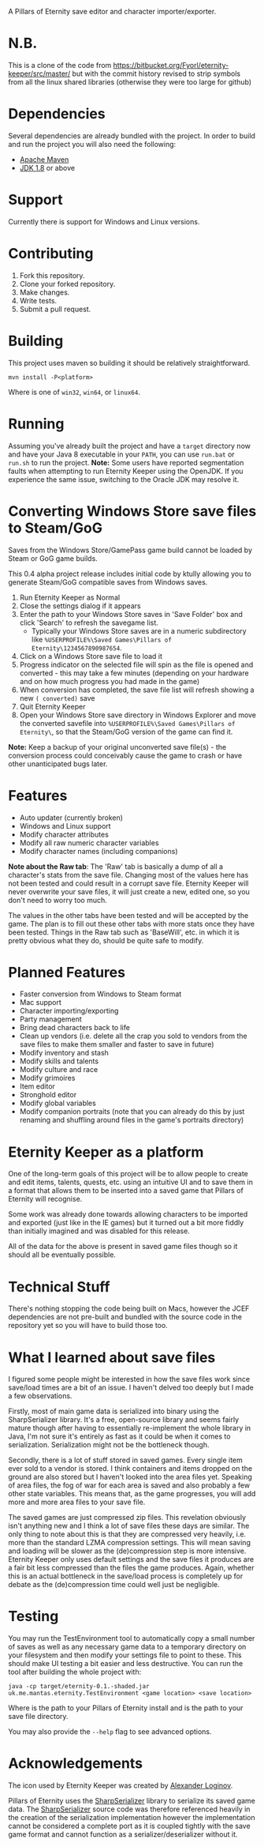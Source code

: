 A Pillars of Eternity save editor and character importer/exporter.

# N.B.
This is a clone of the code from https://bitbucket.org/Fyorl/eternity-keeper/src/master/ but with the commit history revised to strip symbols from all the linux shared libraries (otherwise they were too large for github)

# Dependencies
Several dependencies are already bundled with the project. In order to build and run the project you will also need the following:

* [Apache Maven](https://maven.apache.org/)
* [JDK 1.8](http://www.oracle.com/technetwork/java/javase/downloads/jdk8-downloads-2133151.html) or above

# Support
Currently there is support for Windows and Linux versions.

# Contributing
1. Fork this repository.
2. Clone your forked repository.
3. Make changes.
4. Write tests.
5. Submit a pull request.

# Building
This project uses maven so building it should be relatively straightforward.

	mvn install -P<platform>

Where *<platform>* is one of `win32`, `win64`, or `linux64`.

# Running
Assuming you've already built the project and have a `target` directory now and have your Java 8 executable in your `PATH`, you can use `run.bat` or `run.sh` to run the project.
**Note:** Some users have reported segmentation faults when attempting to run Eternity Keeper using the OpenJDK. If you experience the same issue, switching to the Oracle JDK may resolve it.

# Converting Windows Store save files to Steam/GoG
Saves from the Windows Store/GamePass game build cannot be loaded by Steam or GoG game builds.

This 0.4 alpha project release includes initial code by ktully allowing you to generate Steam/GoG compatible saves from Windows saves.

1. Run Eternity Keeper as Normal
1. Close the settings dialog if it appears
1. Enter the path to your Windows Store saves in 'Save Folder' box and click 'Search' to refresh the savegame list.
    * Typically your Windows Store saves are in a numeric subdirectory like `%USERPROFILE%\Saved Games\Pillars of Eternity\1234567890987654`.
1. Click on a Windows Store save file to load it
1. Progress indicator on the selected file will spin as the file is opened and converted - this may take a few minutes (depending on your hardware and on how much progress you had made in the game)
1. When conversion has completed, the save file list will refresh showing a new `( converted)` save
1. Quit Eternity Keeper
1. Open your Windows Store save directory in Windows Explorer and move the converted savefile into `%USERPROFILE%\Saved Games\Pillars of Eternity\`, so that the Steam/GoG version of the game can find it.

**Note:** Keep a backup of your original unconverted save file(s) - the conversion process could conceivably cause the game to crash or have other unanticipated bugs later.


# Features

* Auto updater (currently broken)
* Windows and Linux support
* Modify character attributes
* Modify all raw numeric character variables
* Modify character names (including companions)

**Note about the Raw tab**: The 'Raw' tab is basically a dump of all a character's stats from the save file. Changing most of the values here has not been tested and could result in a corrupt save file. Eternity Keeper will never overwrite your save files, it will just create a new, edited one, so you don't need to worry too much.

The values in the other tabs have been tested and will be accepted by the game. The plan is to fill out these other tabs with more stats once they have been tested. Things in the Raw tab such as 'BaseWill', etc. in which it is pretty obvious what they do, should be quite safe to modify.

# Planned Features
* Faster conversion from Windows to Steam format
* Mac support
* Character importing/exporting
* Party management
* Bring dead characters back to life
* Clean up vendors (i.e. delete all the crap you sold to vendors from the save files to make them smaller and faster to save in future)
* Modify inventory and stash
* Modify skills and talents
* Modify culture and race
* Modify grimoires
* Item editor
* Stronghold editor
* Modify global variables
* Modify companion portraits (note that you can already do this by just renaming and shuffling around files in the game's portraits directory)

# Eternity Keeper as a platform
One of the long-term goals of this project will be to allow people to create and edit items, talents, quests, etc. using an intuitive UI and to save them in a format that allows them to be inserted into a saved game that Pillars of Eternity will recognise.

Some work was already done towards allowing characters to be imported and exported (just like in the IE games) but it turned out a bit more fiddly than initially imagined and was disabled for this release.

All of the data for the above is present in saved game files though so it should all be eventually possible.

# Technical Stuff
There's nothing stopping the code being built on Macs, however the JCEF dependencies are not pre-built and bundled with the source code in the repository yet so you will have to build those too.

# What I learned about save files
I figured some people might be interested in how the save files work since save/load times are a bit of an issue. I haven't delved too deeply but I made a few observations.

Firstly, most of main game data is serialized into binary using the SharpSerializer library. It's a free, open-source library and seems fairly mature though after having to essentially re-implement the whole library in Java, I'm not sure it's entirely as fast as it could be when it comes to serialization. Serialization might not be the bottleneck though.

Secondly, there is a lot of stuff stored in saved games. Every single item ever sold to a vendor is stored. I think containers and items dropped on the ground are also stored but I haven't looked into the area files yet. Speaking of area files, the fog of war for each area is saved and also probably a few other state variables. This means that, as the game progresses, you will add more and more area files to your save file.

The saved games are just compressed zip files. This revelation obviously isn't anything new and I think a lot of save files these days are similar. The only thing to note about this is that they are compressed very heavily, i.e. more than the standard LZMA compression settings. This will mean saving and loading will be slower as the (de)compression step is more intensive. Eternity Keeper only uses default settings and the save files it produces are a fair bit less compressed than the files the game produces. Again, whether this is an actual bottleneck in the save/load process is completely up for debate as the (de)compression time could well just be negligible.


# Testing
You may run the TestEnvironment tool to automatically copy a small number of saves as well as any necessary game data to a temporary directory on your filesystem and then modify your settings file to point to these. This should make UI testing a bit easier and less destructive. You can run the tool after building the whole project with:

	java -cp target/eternity-0.1.-shaded.jar uk.me.mantas.eternity.TestEnvironment <game location> <save location>

Where *<game location>* is the path to your Pillars of Eternity install and *<save location>* is the path to your save file directory.

You may also provide the `--help` flag to see advanced options.

# Acknowledgements
The icon used by Eternity Keeper was created by [Alexander Loginov](http://alexanderloginov.deviantart.com/).

Pillars of Eternity uses the [SharpSerializer](http://www.sharpserializer.com/) library to serialize its saved game data. The [SharpSerializer](http://www.sharpserializer.com/) source code was therefore referenced heavily in the creation of the serialization implementation however the implementation cannot be considered a complete port as it is coupled tightly with the save game format and cannot function as a serializer/deserializer without it.
